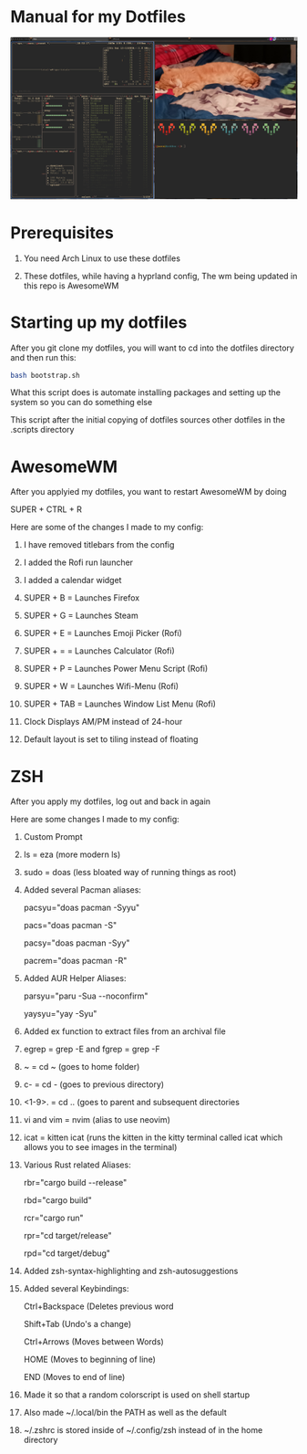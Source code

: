 # Manual for my Dotfiles

![Screenshot of my dotfiles](https://github.com/redkittty/dotfiles/blob/main/.screenshots/dotfiles1.png)

# Prerequisites

1. You need Arch Linux to use these dotfiles

2. These dotfiles, while having a hyprland config, The wm being updated in this repo is AwesomeWM

# Starting up my dotfiles

After you git clone my dotfiles, you will want to cd into the dotfiles directory and then run this:

```zsh
bash bootstrap.sh
```


What this script does is automate installing packages and setting up the system so you can do something else

This script after the initial copying of dotfiles sources other dotfiles in the .scripts directory

# AwesomeWM

After you applyied my dotfiles, you want to restart AwesomeWM by doing

SUPER + CTRL + R

Here are some of the changes I made to my config:

1. I have removed titlebars from the config

2. I added the Rofi run launcher

3. I added a calendar widget

4. SUPER + B = Launches Firefox

5. SUPER + G = Launches Steam

6. SUPER + E = Launches Emoji Picker (Rofi)

7. SUPER + = = Launches Calculator (Rofi)

8. SUPER + P = Launches Power Menu Script (Rofi)

9. SUPER + W = Launches Wifi-Menu (Rofi)

10. SUPER + TAB = Launches Window List Menu (Rofi)

11. Clock Displays AM/PM instead of 24-hour

12. Default layout is set to tiling instead of floating

# ZSH

After you apply my dotfiles, log out and back in again

Here are some changes I made to my config:

1. Custom Prompt

2. ls = eza (more modern ls)

3. sudo = doas (less bloated way of running things as root)

4. Added several Pacman aliases:

    pacsyu="doas pacman -Syyu"

    pacs="doas pacman -S"

    pacsy="doas pacman -Syy"

    pacrem="doas pacman -R"

5. Added AUR Helper Aliases:

    parsyu="paru -Sua --noconfirm"

    yaysyu="yay -Syu"

6. Added ex function to extract files from an archival file

7. egrep = grep -E and fgrep = grep -F

8. ~ = cd ~ (goes to home folder)

9. c- = cd - (goes to previous directory)

10. <1-9>. = cd .. (goes to parent and subsequent directories

11. vi and vim = nvim (alias to use neovim)

12. icat = kitten icat (runs the kitten in the kitty terminal called icat which allows you to see images in the terminal)

13. Various Rust related Aliases:

    rbr="cargo build --release"

    rbd="cargo build"

    rcr="cargo run"

    rpr="cd target/release"

    rpd="cd target/debug"

14. Added zsh-syntax-highlighting and zsh-autosuggestions

15. Added several Keybindings:

    Ctrl+Backspace (Deletes previous word

    Shift+Tab (Undo's a change)

    Ctrl+Arrows (Moves between Words)

    HOME (Moves to beginning of line)

    END (Moves to end of line)

16. Made it so that a random colorscript is used on shell startup

17. Also made ~/.local/bin the PATH as well as the default

18. ~/.zshrc is stored inside of ~/.config/zsh instead of in the home directory

